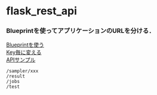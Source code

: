 # flask_rest_api


### Blueprintを使ってアプリケーションのURLを分ける．
[Blueprintを使う](https://qiita.com/m-masaki72/items/b07f7dfe4c8965486af3)  
[Key毎に変える](https://qiita.com/tomson784/items/406281bef7a5b2eb3cd8)  
[APIサンプル](https://qiita.com/tchnkmr/items/26d271886b46c4e52dc1)

    /sampler/xxx
    /result
    /jobs
    /test


